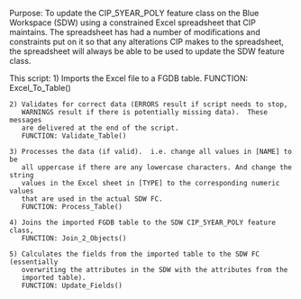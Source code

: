 Purpose:
  To update the CIP_5YEAR_POLY feature class on the Blue Workspace (SDW) using
  a constrained Excel spreadsheet that CIP maintains.  The spreadsheet has had
  a number of modifications and constraints put on it so that any alterations
  CIP makes to the spreadsheet, the spreadsheet will always be able to be used
  to update the SDW feature class.

  This script:
    1) Imports the Excel file to a FGDB table.
       FUNCTION: Excel_To_Table()

    2) Validates for correct data (ERRORS result if script needs to stop,
       WARNINGS result if there is potentially missing data).  These messages
       are delivered at the end of the script.
       FUNCTION: Validate_Table()

    3) Processes the data (if valid).  i.e. change all values in [NAME] to be
       all uppercase if there are any lowercase characters. And change the string
       values in the Excel sheet in [TYPE] to the corresponding numeric values
       that are used in the actual SDW FC.
       FUNCTION: Process_Table()

    4) Joins the imported FGDB table to the SDW CIP_5YEAR_POLY feature class,
       FUNCTION: Join_2_Objects()

    5) Calculates the fields from the imported table to the SDW FC (essentially
       overwriting the attributes in the SDW with the attributes from the
       imported table).
       FUNCTION: Update_Fields()